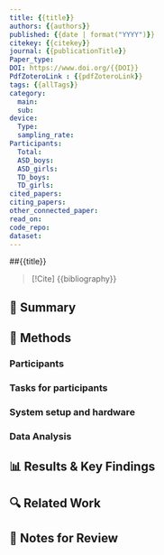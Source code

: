 ```yaml
---
title: {{title}}
authors: {{authors}}
published: {{date | format("YYYY")}}
citekey: {{citekey}}
journal: {{publicationTitle}}
Paper_type: 
DOI: https://www.doi.org/{{DOI}}
PdfZoteroLink : {{pdfZoteroLink}}
tags: {{allTags}}
category:
  main: 
  sub: 
device:
  Type: 
  sampling_rate: 
Participants:
  Total: 
  ASD_boys: 
  ASD_girls: 
  TD_boys: 
  TD_girls: 
cited_papers:
citing_papers: 
other_connected_paper: 
read_on: 
code_repo: 
dataset:
---
```


##{{title}}

> [!Cite]
> {{bibliography}}

## 📌 Summary


## 🔬 Methods 
### Participants



### Tasks for participants

### System setup and hardware

### Data Analysis

## 📊 Results & Key Findings 


## 🔍 Related Work 



## 📝 Notes for Review 

